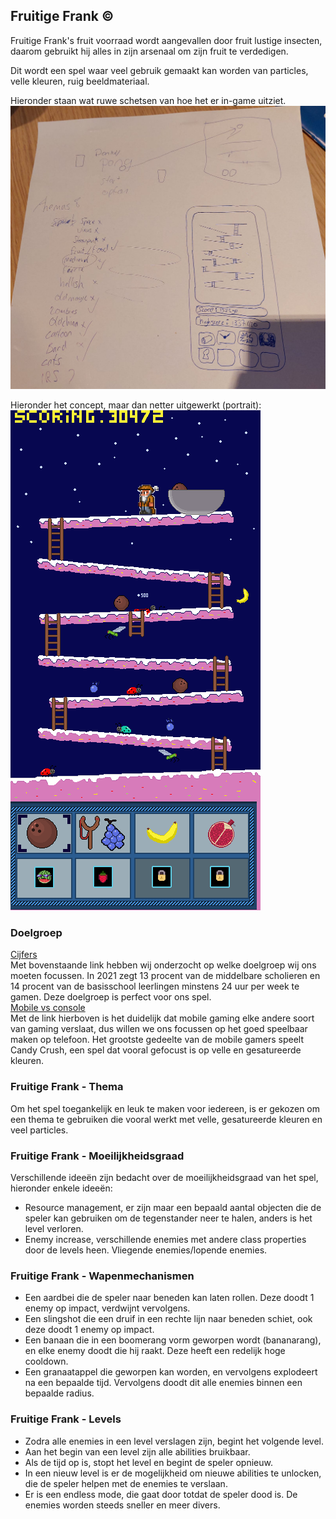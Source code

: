 ## Fruitige Frank ©

Fruitige Frank's fruit voorraad wordt aangevallen door fruit lustige insecten, daarom gebruikt hij alles in zijn arsenaal om zijn fruit te verdedigen.  

Dit wordt een spel waar veel gebruik gemaakt kan worden van particles, velle kleuren, ruig beeldmateriaal.  

Hieronder staan wat ruwe schetsen van hoe het er in-game uitziet.
![game](images/PongkeyKong.png "Veel te groot plaatje van het denkproces")  

Hieronder het concept, maar dan netter uitgewerkt (portrait):  
![game](images/mockup.png "Onderaan staan de abilities die klikbaar zijn, bovenaan het spel zelf")


### Doelgroep  

[Cijfers](https://www.nji.nl/cijfers/gamen)  
Met bovenstaande link hebben wij onderzocht op welke doelgroep wij ons moeten focussen. In 2021 zegt 13 procent van de middelbare scholieren en 14 procent van de basisschool leerlingen minstens 24 uur per week te gamen. Deze doelgroep is perfect voor ons spel.  
[Mobile vs console](http://www.multiscope.nl/persberichten/nederlanders-gamen-dagelijks-half-miljard-minuten.html)  
Met de link hierboven is het duidelijk dat mobile gaming elke andere soort van gaming verslaat, dus willen we ons focussen op het goed speelbaar maken op telefoon. Het grootste gedeelte van de mobile gamers speelt Candy Crush, een spel dat vooral gefocust is op velle en gesatureerde kleuren.
### Fruitige Frank - Thema  

Om het spel toegankelijk en leuk te maken voor iedereen, is er gekozen om een thema te gebruiken die vooral werkt met velle, gesatureerde kleuren en veel particles.  

### Fruitige Frank - Moeilijkheidsgraad  

Verschillende ideeën zijn bedacht over de moeilijkheidsgraad van het spel, hieronder enkele ideeën:
- Resource management, er zijn maar een bepaald aantal objecten die de speler kan gebruiken om de tegenstander neer te halen, anders is het level verloren.
- Enemy increase, verschillende enemies met andere class properties door de levels heen. Vliegende enemies/lopende enemies.  

###  Fruitige Frank - Wapenmechanismen  

- Een aardbei die de speler naar beneden kan laten rollen. Deze doodt 1 enemy op impact, verdwijnt vervolgens.  
- Een slingshot die een druif in een rechte lijn naar beneden schiet, ook deze doodt 1 enemy op impact.
- Een banaan die in een boomerang vorm geworpen wordt (bananarang), en elke enemy doodt die hij raakt. Deze heeft een redelijk hoge cooldown.
- Een granaatappel die geworpen kan worden, en vervolgens explodeert na een bepaalde tijd. Vervolgens doodt dit alle enemies binnen een bepaalde radius.

### Fruitige Frank - Levels  
- Zodra alle enemies in een level verslagen zijn, begint het volgende level.
- Aan het begin van een level zijn alle abilities bruikbaar.
- Als de tijd op is, stopt het level en begint de speler opnieuw.
- In een nieuw level is er de mogelijkheid om nieuwe abilities te unlocken, die de speler helpen met de enemies te verslaan.  
- Er is een endless mode, die gaat door totdat de speler dood is. De enemies worden steeds sneller en meer divers.
